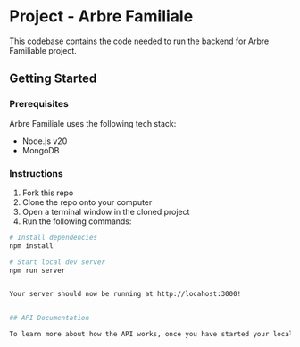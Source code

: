 # Project - Arbre Familiale

This codebase contains the code needed to run the backend for Arbre Familiable project.

## Getting Started

### Prerequisites

Arbre Familiale uses the following tech stack:

- Node.js v20
- MongoDB 

### Instructions

1. Fork this repo
1. Clone the repo onto your computer
1. Open a terminal window in the cloned project
1. Run the following commands:

```bash
# Install dependencies
npm install

# Start local dev server
npm run server


Your server should now be running at http://locahost:3000!


## API Documentation

To learn more about how the API works, once you have started your local environment, you can visit: http://localhost:3000/api/v1/api-docs

